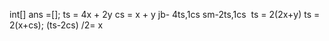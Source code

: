 int[] ans =[];
ts =  4x + 2y
cs = x + y
jb- 4ts,1cs
sm-2ts,1cs
​
ts = 2(2x+y)
ts = 2(x+cs);
(ts-2cs) /2= x